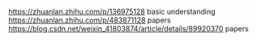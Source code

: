https://zhuanlan.zhihu.com/p/136975128 basic understanding  
https://zhuanlan.zhihu.com/p/483871128 papers  
https://blog.csdn.net/weixin_41803874/article/details/89920370 papers  
